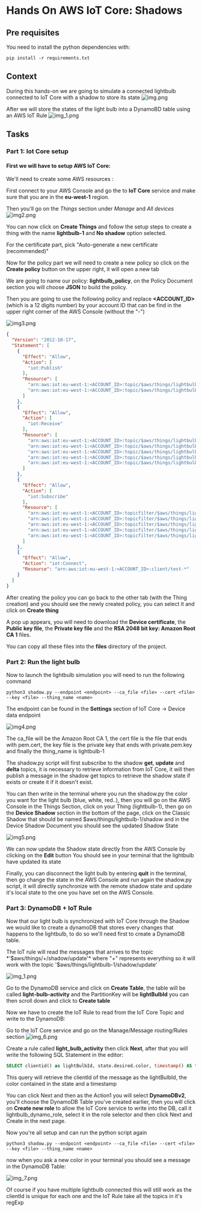 # Hands On AWS IoT Core: Shadows

## Pre requisites

You need to install the python dependencies with:

```shell
pip install -r requirements.txt
```

## Context

During this hands-on we are going to simulate a connected lightbulb connected to IoT Core with a shadow to store its state
![img.png](doc/img.png)

After we will store the states of the light bulb into a DynamoBD table using an AWS IoT Rule
![img_1.png](doc/img_1.png)

## Tasks


### Part 1: Iot Core setup

#### First we will have to setup AWS IoT Core:

We'll need to create some AWS resources :



First connect to your AWS Console and go the to **IoT Core** service and make sure that you are in the **eu-west-1** region.

Then you'll go on the *Things* section under *Manage* and *All devices*
![img2.png](doc/img_2.png)

You can now click on **Create Things** and follow the setup steps to create a thing with the name **lightbulb-1**
and **No shadow** option selected.

For the certificate part, pick "Auto-generate a new certificate (recommended)"

Now for the policy part we will need to create a new policy so click on the **Create policy** button on the upper right, it will open a new tab

We are going to name our policy: **lightbulb_policy**, on the Policy Document section you will choose **JSON** to build the policy.

Then you are going to use the following policy and replace **<ACCOUNT_ID>** (which is a 12 digits number) by your account ID that can be find in the upper right corner of the AWS Console (without the "-")

![img3.png](doc/img_3.png)

```json
{
  "Version": "2012-10-17",
  "Statement": [
    {
      "Effect": "Allow",
      "Action": [
        "iot:Publish"
      ],
      "Resource": [
        "arn:aws:iot:eu-west-1:<ACCOUNT_ID>:topic/$aws/things/lightbulb-1/shadow/get",
        "arn:aws:iot:eu-west-1:<ACCOUNT_ID>:topic/$aws/things/lightbulb-1/shadow/update"
      ]
    },
    {
      "Effect": "Allow",
      "Action": [
        "iot:Receive"
      ],
      "Resource": [
        "arn:aws:iot:eu-west-1:<ACCOUNT_ID>:topic/$aws/things/lightbulb-1/shadow/get/accepted",
        "arn:aws:iot:eu-west-1:<ACCOUNT_ID>:topic/$aws/things/lightbulb-1/shadow/get/rejected",
        "arn:aws:iot:eu-west-1:<ACCOUNT_ID>:topic/$aws/things/lightbulb-1/shadow/update/accepted",
        "arn:aws:iot:eu-west-1:<ACCOUNT_ID>:topic/$aws/things/lightbulb-1/shadow/update/rejected",
        "arn:aws:iot:eu-west-1:<ACCOUNT_ID>:topic/$aws/things/lightbulb-1/shadow/update/delta"
      ]
    },
    {
      "Effect": "Allow",
      "Action": [
        "iot:Subscribe"
      ],
      "Resource": [
        "arn:aws:iot:eu-west-1:<ACCOUNT_ID>:topicfilter/$aws/things/lightbulb-1/shadow/get/accepted",
        "arn:aws:iot:eu-west-1:<ACCOUNT_ID>:topicfilter/$aws/things/lightbulb-1/shadow/get/rejected",
        "arn:aws:iot:eu-west-1:<ACCOUNT_ID>:topicfilter/$aws/things/lightbulb-1/shadow/update/accepted",
        "arn:aws:iot:eu-west-1:<ACCOUNT_ID>:topicfilter/$aws/things/lightbulb-1/shadow/update/rejected",
        "arn:aws:iot:eu-west-1:<ACCOUNT_ID>:topicfilter/$aws/things/lightbulb-1/shadow/update/delta"
      ]
    },
    {
      "Effect": "Allow",
      "Action": "iot:Connect",
      "Resource": "arn:aws:iot:eu-west-1:<ACCOUNT_ID>:client/test-*"
    }
  ]
}
```

After creating the policy you can go back to the other tab (with the Thing creation) and you should see the newly created policy,
you can select it and click on **Create thing**

A pop up appears, you will need to download the **Device certificate**, the **Public key file**, the **Private key file**
and the **RSA 2048 bit key: Amazon Root CA 1** files.

You can copy all these files into the **files** directory of the project.

### Part 2: Run the light bulb

Now to launch the lightbulb simulation you will need to run the following command

````shell
python3 shadow.py --endpoint <endpoint> --ca_file <file> --cert <file> --key <file> --thing_name <name>
````

The endpoint can be found in the **Settings** section of IoT Core -> Device data endpoint

![img4.png](doc/img_4.png)

The ca_file will be the Amazon Root CA 1, the cert file is the file that ends with pem.cert,
the key file is the private key that ends with private.pem.key
and finally the thing_name is lightbulb-1

The shadow.py script will first subscribe to the shadow **get**, **update** and **delta** topics, it is necessary to retrieve information
from IoT Core,
it will then publish a message in the shadow get topics to retrieve the shadow state if exists or create it if it doesn't exist.

You can then write in the terminal where you run the shadow.py the color you want for the light bulb (blue, white, red..),
then you will go on the AWS Console in the Things Section, click on your Thing (lightbulb-1), then go on the **Device Shadow** section in
the bottom of the page, click on the Classic Shadow that should be named $aws/things/lightbulb-1/shadow and in the Device Shadow Document
you should see the updated Shadow State

![img5.png](doc/img_5.png)

We can now update the Shadow state directly from the AWS Console by clicking on the **Edit** button
You should see in your terminal that the lightbulb have updated its state

Finally, you can disconnect the light bulb by entering **quit** in the terminal, then go change the state in the AWS Console
and run again the shadow.py script, it will directly synchronize with the remote shadow state and update it's local state to the 
one you have set on the AWS Console.


### Part 3: DynamoDB + IoT Rule

Now that our light bulb is synchronized with IoT Core through the Shadow we would like to create a dynamoDB that stores every
changes that happens to the lightbulb, to do so we'll need first to create a DynamoDB table.

The IoT rule will read the messages that arrives to the topic *'$aws/things/+/shadow/update'*  
where "+" represents everything so it will work with the topic '$aws/things/lightbulb-1/shadow/update'

![img_1.png](doc/img_1.png)


Go to the DynamoDB service and click on **Create Table**, the table will be called **light-bulb-activity** and the PartitionKey 
will be **lightBulbId** you can then scroll down and click to **Create table**

Now we have to create the IoT Rule to read from the IoT Core Topic and write to the DynamoDB:

Go to the IoT Core service and go on the Manage/Message routing/Rules section 
![img_6.png](doc/img_6.png)

Create a rule called **light_bulb_activity** then click **Next**, after that you will write the following SQL Statement in the editor:

```sql
SELECT clientid() as lightBulbId, state.desired.color, timestamp() AS timestamp FROM '$aws/things/+/shadow/update'
```

This query will retrieve the clientId of the message as the lightBulbId, the color contained in the state and a timestamp

You can click Next and then as the Action1 you will select **DynamoDBv2**, you'll choose the DynamoDB Table you've created earlier,
then you will click on **Create new role** to allow the IoT Core service to write into the DB, call it lightbulb_dynamo_role, select it 
in the role selector and then click Next and Create in the next page.

Now you're all setup and can run the python script again

````shell
python3 shadow.py --endpoint <endpoint> --ca_file <file> --cert <file> --key <file> --thing_name <name>
````

now when you ask a new color in your terminal you should see a message in the DynamoDB Table:

![img_7.png](doc/img_7.png)

Of course if you have multiple lightbulb connected this will still work as the clientId is unique for each one and the IoT Rule
take all the topics in it's regExp

